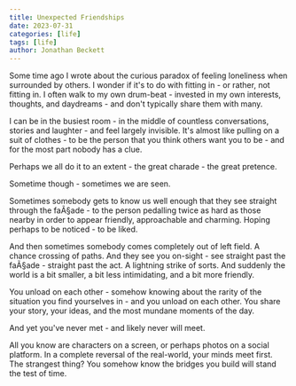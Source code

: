 ```yaml
---
title: Unexpected Friendships
date: 2023-07-31
categories: [life]
tags: [life]
author: Jonathan Beckett
---
```


Some time ago I wrote about the curious paradox of feeling loneliness when surrounded by others. I wonder if it's to do with fitting in - or rather, not fitting in. I often walk to my own drum-beat - invested in my own interests, thoughts, and daydreams - and don't typically share them with many.

I can be in the busiest room - in the middle of countless conversations, stories and laughter - and feel largely invisible. It's almost like pulling on a suit of clothes - to be the person that you think others want you to be - and for the most part nobody has a clue.

Perhaps we all do it to an extent - the great charade - the great pretence.

Sometime though - sometimes we are seen.

Sometimes somebody gets to know us well enough that they see straight through the faÃ§ade - to the person pedalling twice as hard as those nearby in order to appear friendly, approachable and charming. Hoping perhaps to be noticed - to be liked.

And then sometimes somebody comes completely out of left field. A chance crossing of paths. And they see you on-sight - see straight past the faÃ§ade - straight past the act. A lightning strike of sorts. And suddenly the world is a bit smaller, a bit less intimidating, and a bit more friendly.

You unload on each other - somehow knowing about the rarity of the situation you find yourselves in - and you unload on each other. You share your story, your ideas, and the most mundane moments of the day.

And yet you've never met - and likely never will meet.

All you know are characters on a screen, or perhaps photos on a social platform. In a complete reversal of the real-world, your minds meet first. The strangest thing? You somehow know the bridges you build will stand the test of time.